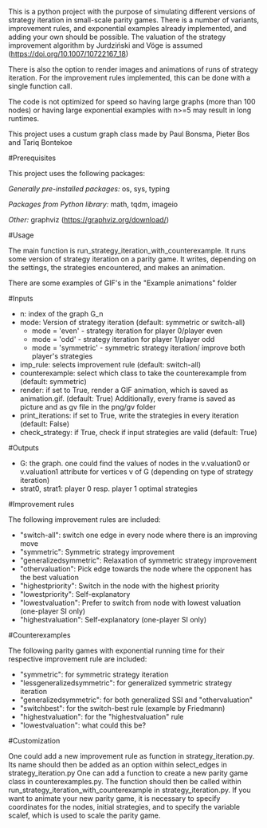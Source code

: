 This is a python project with the purpose of 
simulating different versions of strategy iteration 
in small-scale parity games. There is a number 
of variants, improvement rules, and exponential examples
already implemented, 
and adding your own should be possible. The valuation of 
the strategy improvement algorithm by Jurdziński and Vöge
is assumed (https://doi.org/10.1007/10722167_18)

There is also the option to render images and animations
of runs of strategy iteration. For the improvement rules implemented,
this can be done with a single function call.

The code is not optimized for speed so having large graphs
(more than 100 nodes) or having large exponential examples
with n>=5 may result in long runtimes.

This project uses a custum graph class made by 
Paul Bonsma, Pieter Bos and Tariq Bontekoe

#Prerequisites

This project uses the following packages:

*Generally pre-installed packages:*
os, sys, typing

*Packages from Python library:*
math, tqdm, imageio

*Other:*
graphviz (https://graphviz.org/download/)

#Usage

The main function is run_strategy_iteration_with_counterexample.
It runs some version of strategy iteration on a parity game.
It writes, depending on the settings, the strategies encountered, and makes an animation.

There are some examples of GIF's in the "Example animations" folder

#Inputs

- n: index of the graph G_n
- mode: Version of strategy iteration (default: symmetric or switch-all)
  - mode = 'even' - strategy iteration for player 0/player even 
  - mode = 'odd' - strategy iteration for player 1/player odd 
  - mode = 'symmetric' - symmetric strategy iteration/ improve both player's strategies
- imp_rule: selects improvement rule (default: switch-all)
- counterexample: select which class to take the counterexample from (default: symmetric)
- render: if set to True, render a GIF animation, which is saved as animation.gif. (default: True)
               Additionally, every frame is saved as picture and as gv file in the png/gv folder
- print_iterations: if set to True, write the strategies in every iteration (default: False)
- check_strategy: if True, check if input strategies are valid (default: True)

#Outputs

- G: the graph. one could find the values of nodes in the
        v.valuation0 or v.valuation1 attribute for vertices v of G 
         (depending on type of strategy iteration)
- strat0, strat1: player 0 resp. player 1 optimal strategies

#Improvement rules

The following improvement rules are included:
- "switch-all": switch one edge in every node where there is an improving move
- "symmetric": Symmetric strategy improvement
- "generalizedsymmetric": Relaxation of symmetric strategy improvement
- "othervaluation": Pick edge towards the node where the opponent has the best valuation
- "highestpriority": Switch in the node with the highest priority
- "lowestpriority": Self-explanatory
- "lowestvaluation": Prefer to switch from node with lowest valuation (one-player SI only)
- "highestvaluation": Self-explanatory (one-player SI only)

#Counterexamples

The following parity games with exponential 
running time for their respective improvement 
rule are included:
- "symmetric": for symmetric strategy iteration
- "lessgeneralizedsymmetric": for generalized symmetric strategy iteration
- "generalizedsymmetric": for both generalized SSI and "othervaluation"
- "switchbest": for the switch-best rule (example by Friedmann)
- "highestvaluation": for the "highestvaluation" rule
- "lowestvaluation": what could this be?

#Customization

One could add a new improvement rule as function 
in strategy_iteration.py. Its name should then be added as an
option within select_edges in strategy_iteration.py
One can add a function to create a new parity game class 
in counterexamples.py. The function should then be called
within run_strategy_iteration_with_counterexample in 
strategy_iteration.py. If you want to animate your new parity game, 
it is necessary to specify coordinates for the nodes, initial strategies,
and to specify the variable scalef, which is used to scale
the parity game.